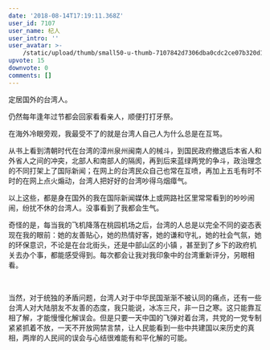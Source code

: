 ```yaml
---
date: '2018-08-14T17:19:11.368Z'
user_id: 7107
user_name: 杞人
user_intro: ''
user_avatar: >-
    /static/upload/thumb/small50-u-thumb-7107842d7306dba0cdc2ce07b320d1ed0b3e5c543167.png
upvote: 15
downvote: 0
comments: []
---
```


定居国外的台湾人。

仍然每年逢年过节都会回家看看亲人，顺便打打牙祭。

在海外冷眼旁观，我最受不了的就是台湾人自己人为什么总是在互骂。

从书上看到清朝时代在台湾的漳州泉州闽南人的械斗，到国民政府撤退后本省人和外省人之间的冲突，北部人和南部人的隔阂，再到后来蓝绿两党的争斗，政治理念的不同打架上了国际新闻；在网上的台湾民众自己也常在互喷，再加上五毛有时不时的在网上点火煽动<span style="">，台湾人把好好的台湾吵得乌烟瘴气。</span>

<span style="">以上这些，都是身在国外的我在国际新闻媒体上或网路社区里常常看到的吵吵闹闹，纷扰不休的台湾人。没事看到了我都会生气。</span>

<span style="">奇怪的是，每当我的飞机降落在桃园机场之后，台湾的人总是以完全不同的姿态表现在我的眼前：她的友善贴心，她的热情好客，</span><span style="">她的谦和守礼，</span><span style="">她的社会气氛，她的环保意识，不论是在台北街头，还是中部山区的小镇 ，甚至到了乡下的政府机关去办个事，都能感受得到。每次都会让我对我印象中的台湾重新评分，另眼相看。</span>

<span style=""><br></span>

<span style="">当然，对于统独的矛盾问题，台湾人对于中华民国渐渐不被认同的痛点，还有一些台湾人对大陆朋友不友善的态度，我只能说，冰冻三尺，非一日之寒。这只能靠互相了解，才能慢慢化解误会。但是只要一天中国的飞弹对着台湾，共党的一党专制紧紧抓着不放，一天不开放网禁言禁，让人民能看到一些中共建国以来历史的真相，两岸的人民间的误会与心结很难能有和平化解的可能。</span>
